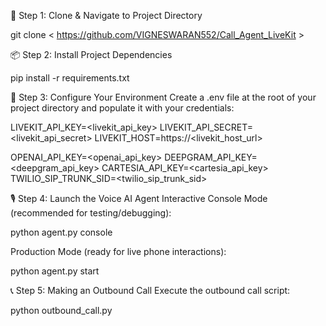 🔐 Step 1: Clone & Navigate to Project Directory

   git clone < https://github.com/VIGNESWARAN552/Call_Agent_LiveKit >

📦 Step 2: Install Project Dependencies

   pip install -r requirements.txt

🔐 Step 3: Configure Your Environment
Create a .env file at the root of your project directory and populate it with your credentials:

LIVEKIT_API_KEY=<livekit_api_key>
LIVEKIT_API_SECRET=<livekit_api_secret>
LIVEKIT_HOST=https://<livekit_host_url>

OPENAI_API_KEY=<openai_api_key>
DEEPGRAM_API_KEY=<deepgram_api_key>
CARTESIA_API_KEY=<cartesia_api_key>
TWILIO_SIP_TRUNK_SID=<twilio_sip_trunk_sid>

🎙️ Step 4: Launch the Voice AI Agent
Interactive Console Mode (recommended for testing/debugging):

  python agent.py console

Production Mode (ready for live phone interactions):

  python agent.py start

📞 Step 5: Making an Outbound Call
Execute the outbound call script:

   python outbound_call.py









